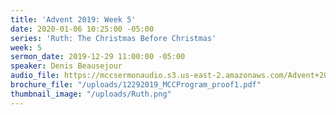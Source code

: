 ```yaml
---
title: 'Advent 2019: Week 5'
date: 2020-01-06 10:25:00 -05:00
series: 'Ruth: The Christmas Before Christmas'
week: 5
sermon_date: 2019-12-29 11:00:00 -05:00
speaker: Denis Beausejour
audio_file: https://mccsermonaudio.s3.us-east-2.amazonaws.com/Advent+2019/Advent+2019_+Week+5.lite.mp3
brochure_file: "/uploads/12292019_MCCProgram_proof1.pdf"
thumbnail_image: "/uploads/Ruth.png"
---
```


